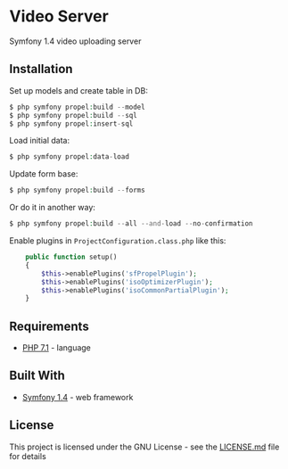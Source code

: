 # Video Server

Symfony 1.4 video uploading server

## Installation

Set up models and create table in DB:
```php
$ php symfony propel:build --model
$ php symfony propel:build --sql
$ php symfony propel:insert-sql
```

Load initial data:
```php
$ php symfony propel:data-load
```

Update form base:
```php
$ php symfony propel:build --forms
```

Or do it in another way:
```php
$ php symfony propel:build --all --and-load --no-confirmation
```

Enable plugins in `ProjectConfiguration.class.php` like this:

```php
    public function setup()
    {
        $this->enablePlugins('sfPropelPlugin');
        $this->enablePlugins('isoOptimizerPlugin');
        $this->enablePlugins('isoCommonPartialPlugin');
    }
```

## Requirements

* [PHP 7.1](http://php.net/) - language

## Built With

* [Symfony 1.4](http://symfony.com/legacy) - web framework

## License

This project is licensed under the GNU License - see the [LICENSE.md](LICENSE.md) file for details